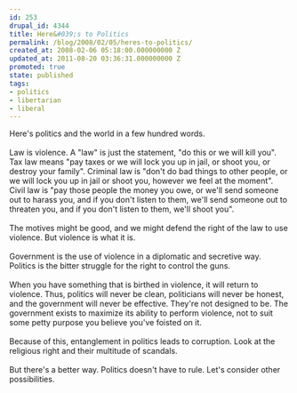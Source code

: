 ```yaml
---
id: 253
drupal_id: 4344
title: Here&#039;s to Politics
permalink: /blog/2008/02/05/heres-to-politics/
created_at: 2008-02-06 05:18:00.000000000 Z
updated_at: 2011-08-20 03:36:31.000000000 Z
promoted: true
state: published
tags:
- politics
- libertarian
- liberal
---
```

Here's politics and the world in a few hundred words.<br /><br />Law is violence. A "law" is just the statement, "do this or we will kill you". Tax law means "pay taxes or we will lock you up in jail, or shoot you, or destroy your family". Criminal law is "don't do bad things to other people, or we will lock you up in jail or shoot you, however we feel at the moment". Civil law is "pay those people the money you owe, or we'll send someone out to harass you, and if you don't listen to them, we'll send someone out to threaten you, and if you don't listen to them, we'll shoot you".<br /><br />The motives might be good, and we might defend the right of the law to use violence. But violence is what it is.<br /><br />Government is the use of violence in a diplomatic and secretive way.<br />Politics is the bitter struggle for the right to control the guns.<br /><br />When you have something that is birthed in violence, it will return to violence. Thus, politics will never be clean, politicians will never be honest, and the government will never be effective. They're not designed to be. The government exists to maximize its ability to perform violence, not to suit some petty purpose you believe you've foisted on it.<br /><br />Because of this, entanglement in politics leads to corruption. Look at the religious right and their multitude of scandals.<br /><br />But there's a better way. Politics doesn't have to rule. Let's consider other possibilities.
